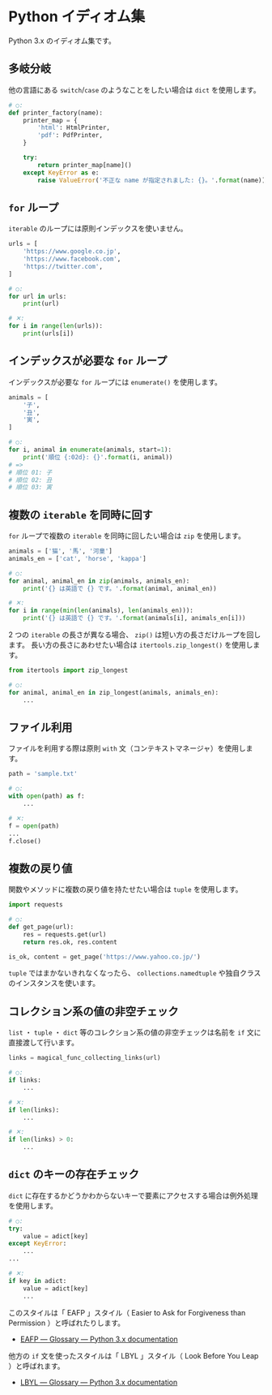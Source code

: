 # Python イディオム集

Python 3.x のイディオム集です。

## 多岐分岐

他の言語にある `switch`/`case` のようなことをしたい場合は `dict` を使用します。

```python
# ○:
def printer_factory(name):
    printer_map = {
        'html': HtmlPrinter,
        'pdf': PdfPrinter,
    }

    try:
        return printer_map[name]()
    except KeyError as e:
        raise ValueError('不正な name が指定されました: {}。'.format(name))
```

## `for` ループ

`iterable` のループには原則インデックスを使いません。

```python
urls = [
    'https://www.google.co.jp',
    'https://www.facebook.com',
    'https://twitter.com',
]

# ○:
for url in urls:
    print(url)

# ✕:
for i in range(len(urls)):
    print(urls[i])
```

## インデックスが必要な `for` ループ

インデックスが必要な `for` ループには `enumerate()` を使用します。

```python
animals = [
    '子',
    '丑',
    '寅',
]

# ○:
for i, animal in enumerate(animals, start=1):
    print('順位 {:02d}: {}'.format(i, animal))
# =>
# 順位 01: 子
# 順位 02: 丑
# 順位 03: 寅
```

## 複数の `iterable` を同時に回す

`for` ループで複数の `iterable` を同時に回したい場合は `zip` を使用します。

```python
animals = ['猫', '馬', '河童']
animals_en = ['cat', 'horse', 'kappa']

# ○:
for animal, animal_en in zip(animals, animals_en):
    print('{} は英語で {} です。'.format(animal, animal_en))

# ✕:
for i in range(min(len(animals), len(animals_en))):
    print('{} は英語で {} です。'.format(animals[i], animals_en[i]))
```

2 つの `iterable` の長さが異なる場合、 `zip()` は短い方の長さだけループを回します。
長い方の長さにあわせたい場合は `itertools.zip_longest()` を使用します。

```python
from itertools import zip_longest

# ○:
for animal, animal_en in zip_longest(animals, animals_en):
    ...
```

## ファイル利用

ファイルを利用する際は原則 `with` 文（コンテキストマネージャ）を使用します。

```python
path = 'sample.txt'

# ○:
with open(path) as f:
    ...

# ✕:
f = open(path)
...
f.close()
```

## 複数の戻り値

関数やメソッドに複数の戻り値を持たせたい場合は `tuple` を使用します。

```python
import requests

# ○:
def get_page(url):
    res = requests.get(url)
    return res.ok, res.content

is_ok, content = get_page('https://www.yahoo.co.jp/')
```

`tuple` ではまかないきれなくなったら、 `collections.namedtuple` や独自クラスのインスタンスを使います。

## コレクション系の値の非空チェック

`list` ・ `tuple` ・ `dict` 等のコレクション系の値の非空チェックは名前を `if` 文に直接渡して行います。

```python
links = magical_func_collecting_links(url)

# ○:
if links:
    ...

# ✕:
if len(links):
    ...

# ✕:
if len(links) > 0:
    ...
```

## `dict` のキーの存在チェック

`dict` に存在するかどうかわからないキーで要素にアクセスする場合は例外処理を使用します。

```python
# ○:
try:
    value = adict[key]
except KeyError:
    ...
...

# ✕:
if key in adict:
    value = adict[key]
    ...
```

このスタイルは「 EAFP 」スタイル（ Easier to Ask for Forgiveness than Permission ）と呼ばれたりします。

- [EAFP ― Glossary — Python 3.x documentation](https://docs.python.org/3/glossary.html#term-eafp)

他方の `if` 文を使ったスタイルは「 LBYL 」スタイル（ Look Before You Leap ）と呼ばれます。

- [LBYL ― Glossary — Python 3.x documentation](https://docs.python.org/3/glossary.html#term-lbyl)
